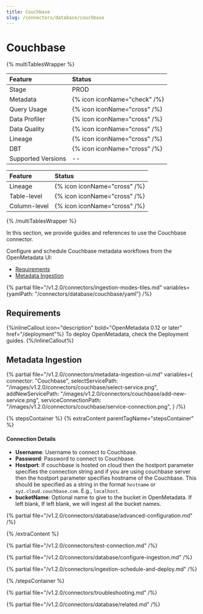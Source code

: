 ```yaml
---
title: Couchbase
slug: /connectors/database/couchbase
---
```


# Couchbase

{% multiTablesWrapper %}

| Feature            | Status                       |
| :----------------- | :--------------------------- |
| Stage              | PROD                         |
| Metadata           | {% icon iconName="check" /%} |
| Query Usage        | {% icon iconName="cross" /%} |
| Data Profiler      | {% icon iconName="cross" /%} |
| Data Quality       | {% icon iconName="cross" /%} |
| Lineage            | {% icon iconName="cross" /%}          |
| DBT                | {% icon iconName="cross" /%} |
| Supported Versions | --                           |

| Feature      | Status                       |
| :----------- | :--------------------------- |
| Lineage      | {% icon iconName="cross" /%}          |
| Table-level  | {% icon iconName="cross" /%} |
| Column-level | {% icon iconName="cross" /%} |

{% /multiTablesWrapper %}


In this section, we provide guides and references to use the Couchbase connector.

Configure and schedule Couchbase metadata workflows from the OpenMetadata UI:

- [Requirements](#requirements)
- [Metadata Ingestion](#metadata-ingestion)

{% partial file="/v1.2.0/connectors/ingestion-modes-tiles.md" variables={yamlPath: "/connectors/database/couchbase/yaml"} /%}

## Requirements

{%inlineCallout icon="description" bold="OpenMetadata 0.12 or later" href="/deployment"%}
To deploy OpenMetadata, check the Deployment guides.
{%/inlineCallout%}

## Metadata Ingestion

{% partial 
  file="/v1.2.0/connectors/metadata-ingestion-ui.md" 
  variables={
    connector: "Couchbase", 
    selectServicePath: "/images/v1.2.0/connectors/couchbase/select-service.png",
    addNewServicePath: "/images/v1.2.0/connectors/couchbase/add-new-service.png",
    serviceConnectionPath: "/images/v1.2.0/connectors/couchbase/service-connection.png",
} 
/%}

{% stepsContainer %}
{% extraContent parentTagName="stepsContainer" %}

#### Connection Details

- **Username**: Username to connect to Couchbase.
- **Password**: Password to connect to Couchbase.
- **Hostport**: If couchbase is hosted on cloud then the hostport parameter specifies the connection string and if you are using couchbase server then the hostport parameter specifies hostname of the Couchbase. This should be specified as a string in the format `hostname` or `xyz.cloud.couchbase.com`. E.g., `localhost`.
- **bucketName**: Optional name to give to the bucket in OpenMetadata. If left blank, If left blank, we will ingest all the bucket names.

{% partial file="/v1.2.0/connectors/database/advanced-configuration.md" /%}

{% /extraContent %}

{% partial file="/v1.2.0/connectors/test-connection.md" /%}

{% partial file="/v1.2.0/connectors/database/configure-ingestion.md" /%}

{% partial file="/v1.2.0/connectors/ingestion-schedule-and-deploy.md" /%}

{% /stepsContainer %}

{% partial file="/v1.2.0/connectors/troubleshooting.md" /%}

{% partial file="/v1.2.0/connectors/database/related.md" /%}
